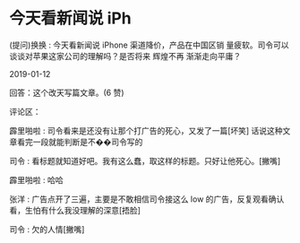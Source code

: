 # 今天看新闻说 iPh

(提问)换换 : 今天看新闻说 iPhone 渠道降价，产品在中国区销 量疲软。司令可以谈谈对苹果这家公司的理解吗？是否将来 辉煌不再 渐渐走向平庸？

2019-01-12

回答：这个改天写篇文章。(6 赞)

评论区：

霹里啪啦 : 司令看来是还没有让那个打广告的死心，又发了一篇[坏笑] 话说这种文章看完一段就能判断是不��司令写的

司令 : 看标题就知道好吧。我有这么蠢，取这样的标题。只好让他死心。[撇嘴]

霹里啪啦 : 哈哈

张洋 : 广告点开了三遍，主要是不敢相信司令接这么 low 的广告，反复观看确认看，生怕有什么我没理解的深意[捂脸]

司令 : 欠的人情[撇嘴]